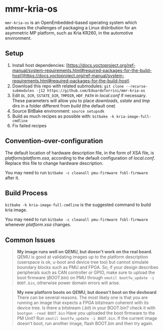 # mmr-kria-os
`mmr-kria-os` is an OpenEmbedded-based operating system which addresses the challenges of packaging a Linux distribution for an asymmetric MP platform, such as Kria KR260, in the automotive environment.

## Setup
 1. Install host dependencies: [https://docs.yoctoproject.org/ref-manual/system-requirements.html#required-packages-for-the-build-host](https://docs.yoctoproject.org/ref-manual/system-requirements.html#required-packages-for-the-build-host)
 2. Download this repo with related submodules: `git clone --recurse-submodules -j12 https://github.com/EdoardoTorrini/mmr-kria-os`
 2. Edit `DL_DIR`, `SSTATE_DIR`, `TMPDIR`, `HDF_PATH` in _local.conf_ if necessary. These parameters will allow you to place _downloads_, _sstate_ and _tmp_ dirs in a folder different from _build_ (the default one)
 4. Source BitBake environment: `source setupsdk`
 5. Build as much recipes as possible with: `bitbake -k kria-image-full-cmdline`
 6. Fix failed recipes

## Convention-over-configuration
The default location of hardware description file, in the form of XSA file, is _platform/platform.xsa_, according to the default configuration of _local.conf_. Replace this file to change hardware description.

You may need to run `bitbake -c cleanall pmu-firmware fsbl-firmware` after it.

## Build Process
`bitbake -k kria-image-full-cmdline` is the suggested command to build kria image.

You may need to run `bitbake -c cleanall pmu-firmware fsbl-firmware` whenever _platform.xsa_ changes.

## Common Issues
> **My image runs well on QEMU, but doesn't work on the real board.**
> QEMU is good at validating images up to the platform description (userspace is ok, u-boot and device tree too) but cannot simulate boundary blocks such as PMU and FPGA. So, if your design describes peripherals such as CAN controller or GPIO, make sure to upload the boot firmware (_BOOT.bin_) on PMU through `xmutil bootfw_update -i BOOT.bin`, otherwise power domain errors will arise.

> **My new platform boots on QEMU, but doesn't boot on the devboard**
> There can be several reasons. The most likely one is that you are running an image that expects a FPGA bitstream coherent with its device tree.
> Is there a bitstream (_.bit_) in your BOOT.bin? check it with `bootgen -read BOOT.bin`
> Have you uploaded the boot firmware to the PM Unit? Run `xmutil bootfw_update -i BOOT.bin`. If the current image doesn't boot, run another image, flash BOOT.bin and then try again.
